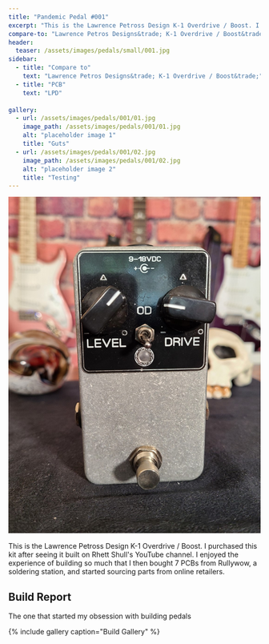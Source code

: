 ```yaml
---
title: "Pandemic Pedal #001"
excerpt: "This is the Lawrence Petross Design K-1 Overdrive / Boost. I purchased this kit after seeing it built on Rhett Shull's YouTube channel. I enjoyed the experience of building so much that I then bought 7 PCBs from Rullywow, a soldering station, and started sourcing parts from online retailers."
compare-to: "Lawrence Petros Designs&trade; K-1 Overdrive / Boost&trade;"
header:
  teaser: /assets/images/pedals/small/001.jpg
sidebar:
  - title: "Compare to"
    text: "Lawrence Petros Designs&trade; K-1 Overdrive / Boost&trade;"
  - title: "PCB"
    text: "LPD"

gallery:
  - url: /assets/images/pedals/001/01.jpg
    image_path: /assets/images/pedals/001/01.jpg
    alt: "placeholder image 1"
    title: "Guts"
  - url: /assets/images/pedals/001/02.jpg
    image_path: /assets/images/pedals/001/02.jpg
    alt: "placeholder image 2"
    title: "Testing"
---
```


![header](/assets/images/pedals/001.jpg)

This is the Lawrence Petross Design K-1 Overdrive / Boost. I purchased this kit after seeing it built on Rhett Shull's YouTube channel. I enjoyed the experience of building so much that I then bought 7 PCBs from Rullywow, a soldering station, and started sourcing parts from online retailers.

## Build Report ##

The one that started my obsession with building pedals

{% include gallery caption="Build Gallery" %}

